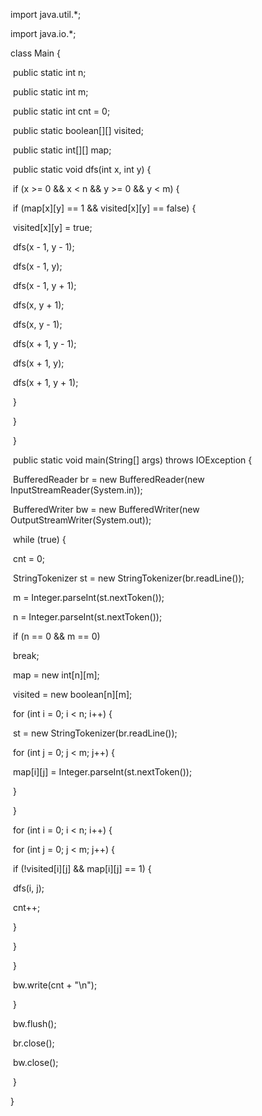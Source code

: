 import java.util.*;

import java.io.*;

class Main {

​    public static int n;

​    public static int m;

​    public static int cnt = 0;

​    public static boolean[][] visited;

​    public static int[][] map;

​    public static void dfs(int x, int y) {

​        if (x >= 0 && x < n && y >= 0 && y < m) {

​            if (map[x][y] == 1 && visited[x][y] == false) {

​                visited[x][y] = true;

​                dfs(x - 1, y - 1);

​                dfs(x - 1, y);

​                dfs(x - 1, y + 1);

​                dfs(x, y + 1);

​                dfs(x, y - 1);

​                dfs(x + 1, y - 1);

​                dfs(x + 1, y);

​                dfs(x + 1, y + 1);

​            }

​        }

​    }

​    public static void main(String[] args) throws IOException {

​        BufferedReader br = new BufferedReader(new InputStreamReader(System.in));

​        BufferedWriter bw = new BufferedWriter(new OutputStreamWriter(System.out));

​        while (true) {

​            cnt = 0;

​            StringTokenizer st = new StringTokenizer(br.readLine());

​            m = Integer.parseInt(st.nextToken());

​            n = Integer.parseInt(st.nextToken());

​            if (n == 0 && m == 0)

​                break;

​            map = new int[n][m];

​            visited = new boolean[n][m];

​            for (int i = 0; i < n; i++) {

​                st = new StringTokenizer(br.readLine());

​                for (int j = 0; j < m; j++) {

​                    map[i][j] = Integer.parseInt(st.nextToken());

​                }

​            }

​            for (int i = 0; i < n; i++) {

​                for (int j = 0; j < m; j++) {

​                    if (!visited[i][j] && map[i][j] == 1) {

​                        dfs(i, j);

​                        cnt++;

​                    }

​                }

​            }

​            bw.write(cnt + "\n");

​        }

​        bw.flush();

​        br.close();

​        bw.close();

​    }

}